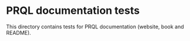 # PRQL documentation tests

This directory contains tests for PRQL documentation (website, book and README).
